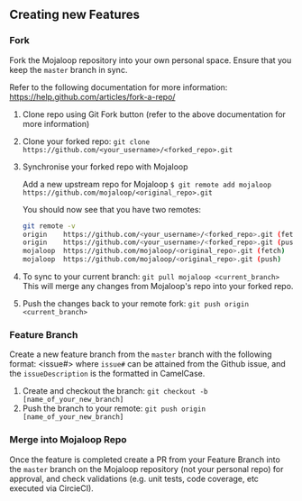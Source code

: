 ## Creating new Features ##

### Fork ###

Fork the Mojaloop repository into your own personal space.
Ensure that you keep the `master` branch in sync.

Refer to the following documentation for more information: https://help.github.com/articles/fork-a-repo/

1. Clone repo using Git Fork button (refer to the above documentation for more information)

2. Clone your forked repo: `git clone https://github.com/<your_username>/<forked_repo>.git`

3. Synchronise your forked repo with Mojaloop
    
     Add a new upstream repo for Mojaloop `$ git remote add mojaloop https://github.com/mojaloop/<original_repo>.git`

    You should now see that you have two remotes:
    ```bash
    git remote -v
    origin    https://github.com/<your_username>/<forked_repo>.git (fetch)
    origin    https://github.com/<your_username>/<forked_repo>.git (push)
    mojaloop  https://github.com/mojaloop/<original_repo>.git (fetch)
    mojaloop  https://github.com/mojaloop/<original_repo>.git (push)
    ```
4. To sync to your current branch: `git pull mojaloop <current_branch>`
    This will merge any changes from Mojaloop's repo into your forked repo.

5. Push the changes back to your remote fork: `git push origin <current_branch>`

### Feature Branch ###

Create a new feature branch from the `master` branch with the following format:
<issue#><issueDescription> where `issue#` can be attained from the Github issue, and the `issueDescription` is the formatted in CamelCase.

1. Create and checkout the branch: `git checkout -b [name_of_your_new_branch]` 
2. Push the branch to your remote: `git push origin [name_of_your_new_branch]`

### Merge into Mojaloop Repo ###

Once the feature is completed create a PR from your Feature Branch into the `master` branch on the Mojaloop repository (not your personal repo) for approval, and check validations (e.g. unit tests, code coverage, etc executed via CircieCI).
